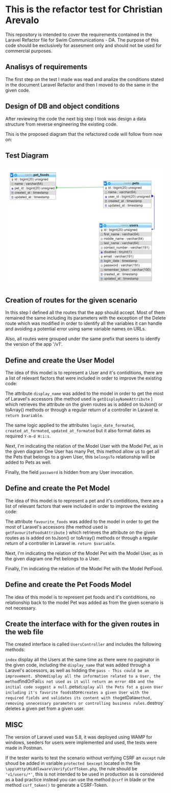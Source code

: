 # This is the refactor test for Christian Arevalo

This repository is intended to cover the requirements contained in the Laravel Refactor file for Swim Communications - DA. The purpose of this code should be exclusively for assesment only and should not be used for commercial purposes.

## Analisys of requirements

The first step on the test I made was read and analize the conditions stated in the document Laravel Refactor and then I moved to do the same in the given code.

## Design of DB and object conditions

After reviewing the code the next big step I took was design a data structure from reverse engineering the existing code.

This is the proposed diagram that the refactored code will follow from now on:

## Test Diagram

![Test Diagram](https://github.com/carevaloq87/christian-swim-refactor/blob/master/db/diagram.png "Test Diagram")

## Creation of routes for the given scenario

In this step I defined all the routes that the app should accept. Most of them remained the same including its parameters with the exception of the Delete route which was modified in order to identify all the variables it can handle and avoiding a potential error using same variable names on URLs.

Also, all routes were grouped under the same prefix that seems to identfy the version of the app '/v1'.

## Define and create the User Model

The idea of this model is to represent a User and it's contiditions, there are a list of relevant factors that were included in order to improve the existing code:

The attribute `display_name` was added to the model in order to get the most of Laravel's accessors (the method used is `getDisplayNameAttribute` ) which retrieves the attribute on the given routes as is added on toJson() or toArray() methods or through a regular return of a controller in Laravel ie. `return $variable`.

The same logic applied to the attributes `login_date_formated`, `created_at_formated`, `updated_at_formated` but it also format dates as required `Y-m-d H:i:s`.

Next, I'm indicating the relation of the Model User with the Model Pet, as in the given diagram One User has many Pet, this method allow us to get all the Pets that belongs to a given User, this `belongsTo` relationship will be added to Pets as well.

Finally, the field `password` is hidden from any User invocation.

## Define and create the Pet Model

The idea of this model is to represent a pet and it's contiditions, there are a list of relevant factors that were included in order to improve the existing code:

The attribute `favourite_foods` was added to the model in order to get the most of Laravel's accessors (the method used is `getFavouriteFoodsAttribute` ) which retrieves the attribute on the given routes as is added on toJson() or toArray() methods or through a regular return of a controller in Laravel ie. `return $variable`.

Next, I'm indicating the relation of the Model Pet with the Model User, as in the given diagram one Pet belongs to a User.

Finally,  I'm indicating the relation of the Model Pet with the Model PetFood.

## Define and create the Pet Foods Model

The idea of this model is to represent pet foods and it's contiditions, no relationship back to the model Pet was added as from the given scenario is not necessary.

## Create the interface with for the given routes in the web file

The created interface is called `UsersController` and includes the following methods:

`index` display all the Users at the same time as there were no paginator in the given code, including the `display_name` that was added through a Laravel's accessors, as well as hidding the `pass - This could be an improvement.
`show` display all the information related to a User, the method `findOrFail` is not used as it will return an error 404 and the initial code suggest a null.
`pets` display all the Pets fot a given User including it's favorite foods
`store` creates a given User with the required fields and validates its content with the `getData` method, removing unnecessary parameters or controlling business rules.
`destroy` deletes a given pet from a given user.

## MISC

The version of Laravel used was 5.8, it was deployed using WAMP for windows, seeders for users were implemented and used, the tests were made in Postman.

If the tester wants to test the scenario without verifying CSRF an `except` rule shoud be added in variable `protected $except` located in the file `\app\Http\Middleware\VerifyCsrfToken.php`, the rule should be `'v1/users/*'`, this is not intended to be used in production as is considered as a bad practice instead you can use the method `@csrf` in blade or the method `csrf_token()` to generate a CSRF-Token.